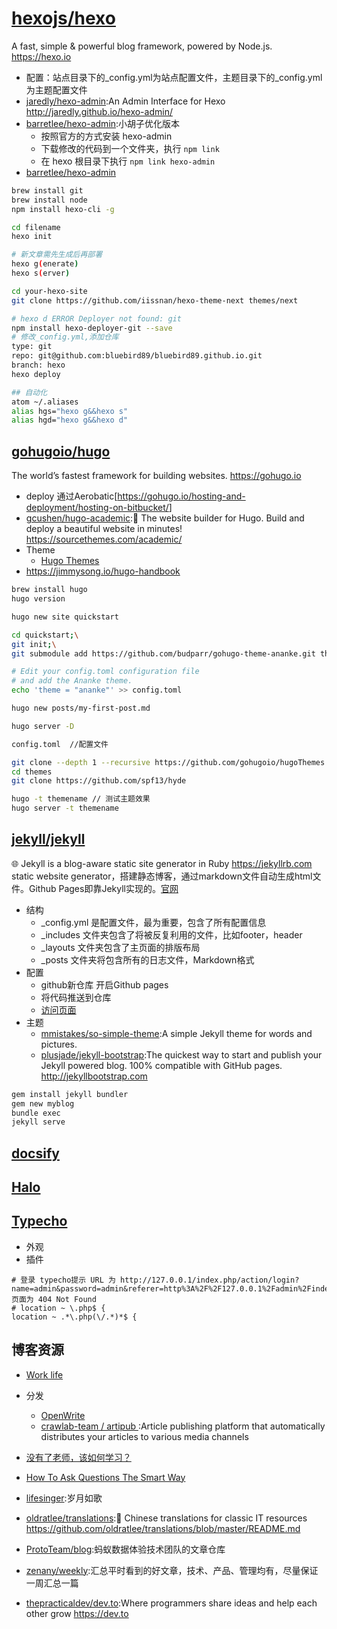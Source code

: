 # [hexojs/hexo](https://github.com/hexojs/hexo)

A fast, simple & powerful blog framework, powered by Node.js. https://hexo.io

* 配置：站点目录下的_config.yml为站点配置文件，主题目录下的_config.yml为主题配置文件
* [jaredly/hexo-admin](https://github.com/jaredly/hexo-admin):An Admin Interface for Hexo http://jaredly.github.io/hexo-admin/
* [barretlee/hexo-admin](https://github.com/barretlee/hexo-admin):小胡子优化版本
    - 按照官方的方式安装 hexo-admin
    - 下载修改的代码到一个文件夹，执行 `npm link`
    - 在 hexo 根目录下执行 `npm link hexo-admin`
* [barretlee/hexo-admin](https://github.com/barretlee/hexo-admin)

```sh
brew install git
brew install node
npm install hexo-cli -g

cd filename
hexo init

# 新文章需先生成后再部署
hexo g(enerate)
hexo s(erver)

cd your-hexo-site
git clone https://github.com/iissnan/hexo-theme-next themes/next

# hexo d ERROR Deployer not found: git
npm install hexo-deployer-git --save
# 修改_config.yml,添加仓库
type: git
repo: git@github.com:bluebird89/bluebird89.github.io.git
branch: hexo
hexo deploy

## 自动化
atom ~/.aliases
alias hgs="hexo g&&hexo s"
alias hgd="hexo g&&hexo d"
```

## [gohugoio/hugo](https://github.com/gohugoio/hugo)

The world’s fastest framework for building websites. https://gohugo.io

* deploy 通过Aerobatic[<https://gohugo.io/hosting-and-deployment/hosting-on-bitbucket/>]
* [gcushen/hugo-academic](https://github.com/gcushen/hugo-academic):📝 The website builder for Hugo. Build and deploy a beautiful website in minutes! https://sourcethemes.com/academic/
* Theme
    - [Hugo Themes](https://themes.gohugo.io)
* https://jimmysong.io/hugo-handbook


```sh
brew install hugo
hugo version

hugo new site quickstart

cd quickstart;\
git init;\
git submodule add https://github.com/budparr/gohugo-theme-ananke.git themes/ananke;\

# Edit your config.toml configuration file
# and add the Ananke theme.
echo 'theme = "ananke"' >> config.toml

hugo new posts/my-first-post.md

hugo server -D

config.toml  //配置文件

git clone --depth 1 --recursive https://github.com/gohugoio/hugoThemes.git themes // 获取所有主题，避免这样操作，没意义
cd themes
git clone https://github.com/spf13/hyde

hugo -t themename // 测试主题效果
hugo server -t themename
```

## [jekyll/jekyll](https://github.com/jekyll/jekyll)

🌐 Jekyll is a blog-aware static site generator in Ruby https://jekyllrb.com static website generator，搭建静态博客，通过markdown文件自动生成html文件。Github Pages即靠Jekyll实现的。[官网](https://jekyllrb.com)

* 结构
    - _config.yml 是配置文件，最为重要，包含了所有配置信息
    - _includes 文件夹包含了将被反复利用的文件，比如footer，header
    - _layouts 文件夹包含了主页面的排版布局
    - _posts 文件夹将包含所有的日志文件，Markdown格式
* 配置
    - github新仓库 开启Github pages
    - 将代码推送到仓库
    - [访问页面](https://bluebird89.github.io/)
* 主题
    - [mmistakes/so-simple-theme](https://github.com/mmistakes/so-simple-theme):A simple Jekyll theme for words and pictures.
    - [plusjade/jekyll-bootstrap](https://github.com/plusjade/jekyll-bootstrap):The quickest way to start and publish your Jekyll powered blog. 100% compatible with GitHub pages. http://jekyllbootstrap.com

```sh
gem install jekyll bundler
gem new myblog
bundle exec
jekyll serve
```

## [docsify](https://docsify.js.org/#/)

## [Halo](https://github.com/halo-dev/halo)

## [Typecho](http://typecho.org/)

* 外观
* 插件

```
# 登录 typecho提示 URL 为 http://127.0.0.1/index.php/action/login?name=admin&password=admin&referer=http%3A%2F%2F127.0.0.1%2Fadmin%2Findex.php&_=a6ca5a4fff943b47824c6b1f8af93cde 页面为 404 Not Found
# location ~ \.php$ {
location ~ .*\.php(\/.*)*$ {
```

## 博客资源

* [Work life](https://www.atlassian.com/blog)
* 分发
    - [OpenWrite](https://openwrite.cn/)
    - [ crawlab-team / artipub ](https://github.com/crawlab-team/artipub):Article publishing platform that automatically distributes your articles to various media channels

* [没有了老师，该如何学习？](http://www.cnblogs.com/qianqian-li/p/6028745.html)
* [How To Ask Questions The Smart Way](http://www.catb.org/esr/faqs/smart-questions.html)
* [lifesinger](https://github.com/lifesinger/blog):岁月如歌
* [oldratlee/translations](https://github.com/oldratlee/translations):🐼 Chinese translations for classic IT resources https://github.com/oldratlee/translations/blob/master/README.md
* [ProtoTeam/blog](https://github.com/ProtoTeam/blog):蚂蚁数据体验技术团队的文章仓库
* [zenany/weekly](https://github.com/zenany/weekly):汇总平时看到的好文章，技术、产品、管理均有，尽量保证一周汇总一篇
* [thepracticaldev/dev.to](https://github.com/thepracticaldev/dev.to):Where programmers share ideas and help each other grow https://dev.to
